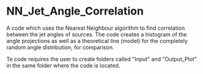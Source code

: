 # NN_Jet_Angle_Correlation
A code which uses the Nearest Neighbour algorithm to find correlation between the jet 
angles of sources. The code creates a histogram of the angle projections as well as a
theoretical line (model) for the completely random angle distribution, for comparison.

Te code requires the user to create folders called "Input" and "Output_Plot" in the 
same folder where the code is located.
